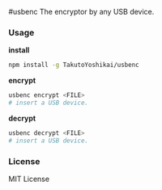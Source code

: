 #usbenc
The encryptor by any USB device.

### Usage
**install**
```bash
npm install -g TakutoYoshikai/usbenc
```

**encrypt**
```bash
usbenc encrypt <FILE>
# insert a USB device.
```

**decrypt**
```bash
usbenc decrypt <FILE>
# insert a USB device.
```

### License
MIT License
